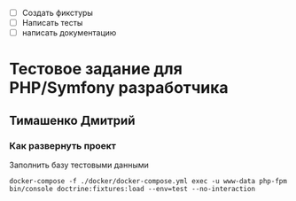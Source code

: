 - [ ] Создать фикстуры
- [ ] Написать тесты
- [ ] написать документацию

# Тестовое задание для PHP/Symfony разработчика
## Тимашенко Дмитрий

### Как развернуть проект

Заполнить базу тестовыми данными
```
docker-compose -f ./docker/docker-compose.yml exec -u www-data php-fpm bin/console doctrine:fixtures:load --env=test --no-interaction
```